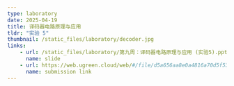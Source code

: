 ```yaml
---
type: laboratory
date: 2025-04-19
title: 译码器电路原理与应用
tldr: "实验 5"
thumbnail: /static_files/laboratory/decoder.jpg
links: 
    - url: /static_files/laboratory/第九周：译码器电路原理与应用 (实验5).pptx
      name: slide
    - url: https://web.ugreen.cloud/web/#/file/d5a656aa8e0a4816a70d5f53cb423fda
      name: submission link
---
```

